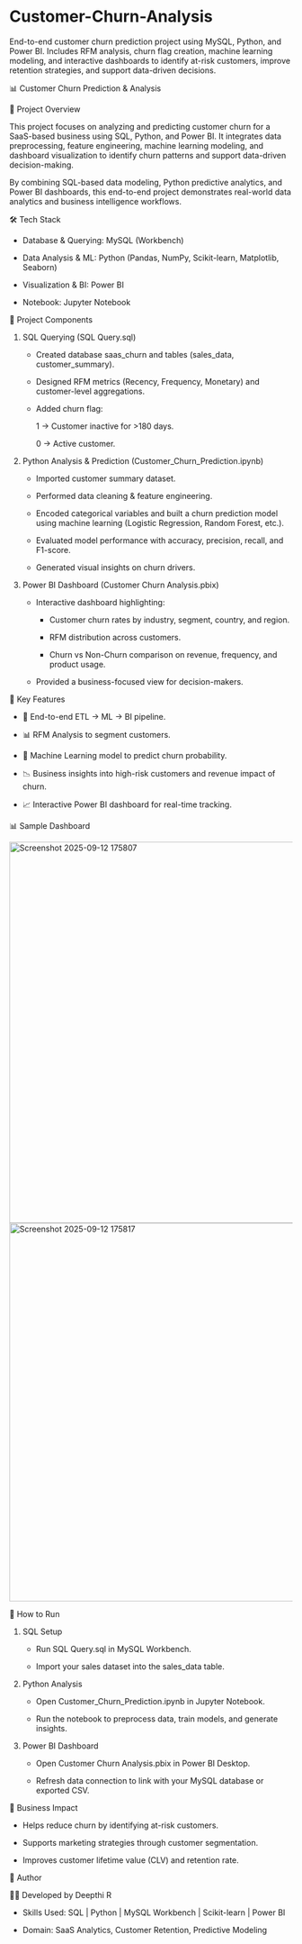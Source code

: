 # Customer-Churn-Analysis
End-to-end customer churn prediction project using MySQL, Python, and Power BI. Includes RFM analysis, churn flag creation, machine learning modeling, and interactive dashboards to identify at-risk customers, improve retention strategies, and support data-driven decisions.

📊 Customer Churn Prediction & Analysis

📌 Project Overview

This project focuses on analyzing and predicting customer churn for a SaaS-based business using SQL, Python, and Power BI. It integrates data preprocessing, feature engineering, machine learning modeling, and dashboard visualization to identify churn patterns and support data-driven decision-making.

By combining SQL-based data modeling, Python predictive analytics, and Power BI dashboards, this end-to-end project demonstrates real-world data analytics and business intelligence workflows.

🛠️ Tech Stack

* Database & Querying: MySQL (Workbench)

* Data Analysis & ML: Python (Pandas, NumPy, Scikit-learn, Matplotlib, Seaborn)

* Visualization & BI: Power BI

* Notebook: Jupyter Notebook

📂 Project Components

1. SQL Querying (SQL Query.sql)

   * Created database saas_churn and tables (sales_data, customer_summary).

   * Designed RFM metrics (Recency, Frequency, Monetary) and customer-level aggregations.

   * Added churn flag:

     1 → Customer inactive for >180 days.

     0 → Active customer.

2. Python Analysis & Prediction (Customer_Churn_Prediction.ipynb)

   * Imported customer summary dataset.

   * Performed data cleaning & feature engineering.

   * Encoded categorical variables and built a churn prediction model using machine learning (Logistic Regression, Random Forest, etc.).

   * Evaluated model performance with accuracy, precision, recall, and F1-score.

   * Generated visual insights on churn drivers.

3. Power BI Dashboard (Customer Churn Analysis.pbix)

   * Interactive dashboard highlighting:

     * Customer churn rates by industry, segment, country, and region.

     * RFM distribution across customers.

     * Churn vs Non-Churn comparison on revenue, frequency, and product usage.

   * Provided a business-focused view for decision-makers.

🚀 Key Features

* 📌 End-to-end ETL → ML → BI pipeline.

* 📊 RFM Analysis to segment customers.

* 🤖 Machine Learning model to predict churn probability.

* 📉 Business insights into high-risk customers and revenue impact of churn.

* 📈 Interactive Power BI dashboard for real-time tracking.

📊 Sample Dashboard

<img width="1206" height="677" alt="Screenshot 2025-09-12 175807" src="https://github.com/user-attachments/assets/f5dd2bad-6f72-4ec7-bcdd-5fb8aa16090b" />
<img width="1203" height="672" alt="Screenshot 2025-09-12 175817" src="https://github.com/user-attachments/assets/93d861e3-3973-4489-8931-01fdfee1c4a1" />


📑 How to Run

1. SQL Setup

   * Run SQL Query.sql in MySQL Workbench.

   * Import your sales dataset into the sales_data table.

2. Python Analysis

   * Open Customer_Churn_Prediction.ipynb in Jupyter Notebook.

   * Run the notebook to preprocess data, train models, and generate insights.

3. Power BI Dashboard

   * Open Customer Churn Analysis.pbix in Power BI Desktop.

   * Refresh data connection to link with your MySQL database or exported CSV.

🎯 Business Impact

* Helps reduce churn by identifying at-risk customers.

* Supports marketing strategies through customer segmentation.

* Improves customer lifetime value (CLV) and retention rate.

📝 Author

👩‍💻 Developed by Deepthi R

* Skills Used: SQL | Python | MySQL Workbench | Scikit-learn | Power BI

* Domain: SaaS Analytics, Customer Retention, Predictive Modeling
